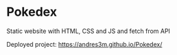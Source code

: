 # Pokedex
Static website with HTML, CSS and JS and fetch from API

Deployed project: https://andres3m.github.io/Pokedex/
